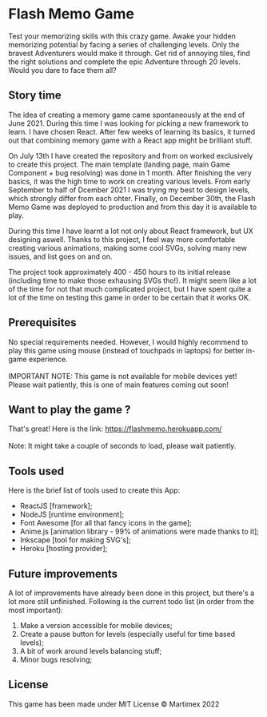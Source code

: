 # Flash Memo Game

Test your memorizing skills with this crazy game. Awake your hidden memorizing potential by facing a series of challenging levels. Only the bravest Adventurers would make it through. Get rid of annoying tiles, find the right solutions and complete the epic Adventure through 20 levels. Would you dare to face them all?

## Story time

The idea of creating a memory game came spontaneously at the end of June 2021. During this time I was looking for picking a new framework to learn. I have chosen React. After few weeks of learning its basics, it turned out that combining memory game with a React app might be brilliant stuff. 

On July 13th I have created the repository and from on worked exclusively to create this project. The main template (landing page, main Game Component + bug resolving) was done in 1 month. After finishing the very basics, it was the high time to work on creating various levels. From early September to half of Dcember 2021 I was trying my best to design levels, which strongly differ from each ohter. Finally, on December 30th, the Flash Memo Game was deployed to production and from this day it is available to play.

During this time I have learnt a lot not only about React framework, but UX designing aswell. Thanks to this project, I feel way more comfortable creating various animations, making some cool SVGs, solving many new issues, and list goes on and on.

The project took approximately 400 - 450 hours to its initial release (including time to make those exhausing SVGs tho!). It might seem like a lot of the time for not that much complicated project, but I have spent quite a lot of the time on testing this game in order to be certain that it works OK.

## Prerequisites

No special requirements needed. However, I would highly recommend to play this game using mouse (instead of touchpads in laptops) for better in-game experience.\
\
IMPORTANT NOTE: This game is not available for mobile devices yet! Please wait patiently, this is one of main features coming out soon!

## Want to play the game ?

That's great! Here is the link: https://flashmemo.herokuapp.com/ \
\
Note: It might take a couple of seconds to load, please wait patiently.

## Tools used

Here is the brief list of tools used to create this App:

- ReactJS [framework]; 
- NodeJS [runtime environment]; 
- Font Awesome [for all that fancy icons in the game]; 
- Anime.js [animation library - 99% of animations were made thanks to it]; 
- Inkscape [tool for making SVG's];
- Heroku [hosting provider];

## Future improvements

A lot of improvements have already been done in this project, but there's a lot more still unfinished. Following is the current todo list (in order from the most important):

1. Make a version accessible for mobile devices;
2. Create a pause button for levels (especially useful for time based levels);
3. A bit of work around levels balancing stuff;
4. Minor bugs resolving;

## License

This game has been made under MIT License 
© Martimex 2022
